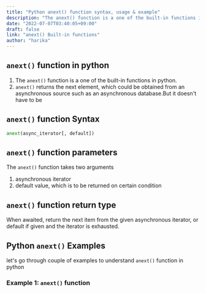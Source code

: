 ```yaml
---
title: "Python anext() function syntax, usage & example"
description: "The anext() function is a one of the built-in functions in python"
date: "2022-07-07T03:40:05+09:00"
draft: false
link: "anext() Built-in functions"
author: "harika"
---
```


## `anext()` function in python

1. The `anext()` function is a one of the built-in functions in python.
2. `anext()` returns the next element, which could be obtained from an asynchronous source such as an asynchronous database.But it doesn't have to be

## `anext()` function Syntax 

```python
anext(async_iterator[, default])
```
## `anext()` function parameters

The `anext()` function takes two arguments 
1. asynchronous iterator
2. default value, which is to be returned on certain condition


## `anext()` function return type

When awaited, return the next item from the given asynchronous iterator, or default if given and the iterator is exhausted.

## Python `anext()` Examples

let's go through couple of examples to understand `anext()` function in python

### Example 1: `anext()` function